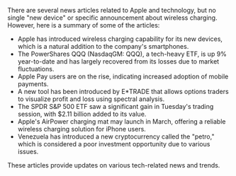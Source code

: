 There are several news articles related to Apple and technology, but no single "new device" or specific announcement about wireless charging. However, here is a summary of some of the articles:

*   Apple has introduced wireless charging capability for its new devices, which is a natural addition to the company's smartphones.
*   The PowerShares QQQ (NasdaqGM: QQQ), a tech-heavy ETF, is up 9% year-to-date and has largely recovered from its losses due to market fluctuations.
*   Apple Pay users are on the rise, indicating increased adoption of mobile payments.
*   A new tool has been introduced by E*TRADE that allows options traders to visualize profit and loss using spectral analysis.
*   The SPDR S&P 500 ETF saw a significant gain in Tuesday's trading session, with $2.11 billion added to its value.
*   Apple's AirPower charging mat may launch in March, offering a reliable wireless charging solution for iPhone users.
*   Venezuela has introduced a new cryptocurrency called the "petro," which is considered a poor investment opportunity due to various issues.

These articles provide updates on various tech-related news and trends.